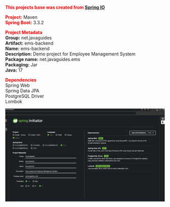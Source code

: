 <b style="color: red;">This projects base was created from <a href="https://start.spring.io/">Spring IO</a></b><br>

<b style="color: red;">Project:</b> Maven<br>
<b style="color: red;">Spring Boot:</b> 3.3.2<br>

<b style="color: red;">Project Metadata </b><br>
<b>Group:</b> net.javaguides<br>
<b>Artifact:</b> ems-backend<br>
<b>Name:</b> ems-backend<br>
<b>Description:</b> Demo project for Employee Management System<br>
<b>Package name:</b> net.javaguides.ems<br>
<b>Packaging:</b> Jar<br>
<b>Java:</b> 17<br>

<b style="color: red;">Dependencies</b><br>
Spring Web<br>
Spring Data JPA<br>
PostgreSQL Driver<br>
Lombok<br>

![createappsettings.png](createappsettings.png)